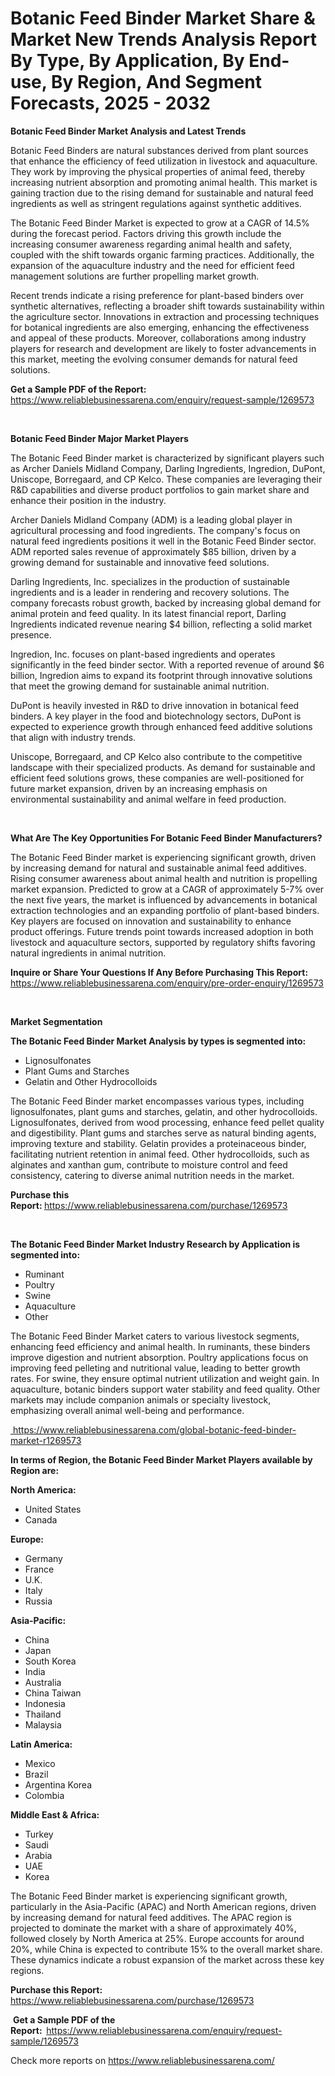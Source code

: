 <p><h1>Botanic Feed Binder Market Share & Market New Trends Analysis Report By Type, By Application, By End-use, By Region, And Segment Forecasts, 2025 - 2032</h1></p><p><strong>Botanic Feed Binder Market Analysis and Latest Trends</strong></p>
<p><p>Botanic Feed Binders are natural substances derived from plant sources that enhance the efficiency of feed utilization in livestock and aquaculture. They work by improving the physical properties of animal feed, thereby increasing nutrient absorption and promoting animal health. This market is gaining traction due to the rising demand for sustainable and natural feed ingredients as well as stringent regulations against synthetic additives.</p><p>The Botanic Feed Binder Market is expected to grow at a CAGR of 14.5% during the forecast period. Factors driving this growth include the increasing consumer awareness regarding animal health and safety, coupled with the shift towards organic farming practices. Additionally, the expansion of the aquaculture industry and the need for efficient feed management solutions are further propelling market growth.</p><p>Recent trends indicate a rising preference for plant-based binders over synthetic alternatives, reflecting a broader shift towards sustainability within the agriculture sector. Innovations in extraction and processing techniques for botanical ingredients are also emerging, enhancing the effectiveness and appeal of these products. Moreover, collaborations among industry players for research and development are likely to foster advancements in this market, meeting the evolving consumer demands for natural feed solutions.</p></p>
<p><strong>Get a Sample PDF of the Report:&nbsp;</strong> <a href="https://www.reliablebusinessarena.com/enquiry/request-sample/1269573?utm_campaign=3042&utm_medium=2&utm_source=Github&utm_content=ia&utm_term=24032025&utm_id=botanic-feed-binder">https://www.reliablebusinessarena.com/enquiry/request-sample/1269573</a></p>
<p>&nbsp;</p>
<p><strong>Botanic Feed Binder Major Market Players</strong></p>
<p><p>The Botanic Feed Binder market is characterized by significant players such as Archer Daniels Midland Company, Darling Ingredients, Ingredion, DuPont, Uniscope, Borregaard, and CP Kelco. These companies are leveraging their R&D capabilities and diverse product portfolios to gain market share and enhance their position in the industry.</p><p>Archer Daniels Midland Company (ADM) is a leading global player in agricultural processing and food ingredients. The company's focus on natural feed ingredients positions it well in the Botanic Feed Binder sector. ADM reported sales revenue of approximately $85 billion, driven by a growing demand for sustainable and innovative feed solutions.</p><p>Darling Ingredients, Inc. specializes in the production of sustainable ingredients and is a leader in rendering and recovery solutions. The company forecasts robust growth, backed by increasing global demand for animal protein and feed quality. In its latest financial report, Darling Ingredients indicated revenue nearing $4 billion, reflecting a solid market presence.</p><p>Ingredion, Inc. focuses on plant-based ingredients and operates significantly in the feed binder sector. With a reported revenue of around $6 billion, Ingredion aims to expand its footprint through innovative solutions that meet the growing demand for sustainable animal nutrition.</p><p>DuPont is heavily invested in R&D to drive innovation in botanical feed binders. A key player in the food and biotechnology sectors, DuPont is expected to experience growth through enhanced feed additive solutions that align with industry trends. </p><p>Uniscope, Borregaard, and CP Kelco also contribute to the competitive landscape with their specialized products. As demand for sustainable and efficient feed solutions grows, these companies are well-positioned for future market expansion, driven by an increasing emphasis on environmental sustainability and animal welfare in feed production.</p></p>
<p>&nbsp;</p>
<p><strong>What Are The Key Opportunities For Botanic Feed Binder Manufacturers?</strong></p>
<p><p>The Botanic Feed Binder market is experiencing significant growth, driven by increasing demand for natural and sustainable animal feed additives. Rising consumer awareness about animal health and nutrition is propelling market expansion. Predicted to grow at a CAGR of approximately 5-7% over the next five years, the market is influenced by advancements in botanical extraction technologies and an expanding portfolio of plant-based binders. Key players are focused on innovation and sustainability to enhance product offerings. Future trends point towards increased adoption in both livestock and aquaculture sectors, supported by regulatory shifts favoring natural ingredients in animal nutrition.</p></p>
<p><strong>Inquire or Share Your Questions If Any Before Purchasing This Report:</strong> <a href="https://www.reliablebusinessarena.com/enquiry/pre-order-enquiry/1269573?utm_campaign=3042&utm_medium=2&utm_source=Github&utm_content=ia&utm_term=24032025&utm_id=botanic-feed-binder">https://www.reliablebusinessarena.com/enquiry/pre-order-enquiry/1269573</a></p>
<p>&nbsp;</p>
<p><strong>Market Segmentation</strong></p>
<p><strong>The Botanic Feed Binder Market Analysis by types is segmented into:</strong></p>
<p><ul><li>Lignosulfonates</li><li>Plant Gums and Starches</li><li>Gelatin and Other Hydrocolloids</li></ul></p>
<p><p>The Botanic Feed Binder market encompasses various types, including lignosulfonates, plant gums and starches, gelatin, and other hydrocolloids. Lignosulfonates, derived from wood processing, enhance feed pellet quality and digestibility. Plant gums and starches serve as natural binding agents, improving texture and stability. Gelatin provides a proteinaceous binder, facilitating nutrient retention in animal feed. Other hydrocolloids, such as alginates and xanthan gum, contribute to moisture control and feed consistency, catering to diverse animal nutrition needs in the market.</p></p>
<p><strong>Purchase this Report:&nbsp;</strong><a href="https://www.reliablebusinessarena.com/purchase/1269573?utm_campaign=3042&utm_medium=2&utm_source=Github&utm_content=ia&utm_term=24032025&utm_id=botanic-feed-binder">https://www.reliablebusinessarena.com/purchase/1269573</a></p>
<p>&nbsp;</p>
<p><strong>The Botanic Feed Binder Market Industry Research by Application is segmented into:</strong></p>
<p><ul><li>Ruminant</li><li>Poultry</li><li>Swine</li><li>Aquaculture</li><li>Other</li></ul></p>
<p><p>The Botanic Feed Binder Market caters to various livestock segments, enhancing feed efficiency and animal health. In ruminants, these binders improve digestion and nutrient absorption. Poultry applications focus on improving feed pelleting and nutritional value, leading to better growth rates. For swine, they ensure optimal nutrient utilization and weight gain. In aquaculture, botanic binders support water stability and feed quality. Other markets may include companion animals or specialty livestock, emphasizing overall animal well-being and performance.</p></p>
<p><a href="https://www.reliablebusinessarena.com/global-botanic-feed-binder-market-r1269573?utm_campaign=3042&utm_medium=2&utm_source=Github&utm_content=ia&utm_term=24032025&utm_id=botanic-feed-binder">&nbsp;https://www.reliablebusinessarena.com/global-botanic-feed-binder-market-r1269573</a></p>
<p><strong>In terms of Region, the Botanic Feed Binder Market Players available by Region are:</strong></p>
<p>
    <p> <strong> North America: </strong>
        <ul>
            <li>United States</li>
            <li>Canada</li>
        </ul>
        </p> 
    <p> <strong> Europe: </strong>
        <ul>
            <li>Germany</li>
            <li>France</li>
            <li>U.K.</li>
            <li>Italy</li>
            <li>Russia</li>
        </ul>
        </p> 
    <p> <strong> Asia-Pacific: </strong>
        <ul>
            <li>China</li>
            <li>Japan</li>
            <li>South Korea</li>
            <li>India</li>
            <li>Australia</li>
            <li>China Taiwan</li>
            <li>Indonesia</li>
            <li>Thailand</li>
            <li>Malaysia</li>
        </ul>
        </p> 
    <p> <strong> Latin America: </strong>
        <ul>
            <li>Mexico</li>
            <li>Brazil</li>
            <li>Argentina Korea</li>
            <li>Colombia</li>
        </ul>
        </p> 
    <p> <strong> Middle East & Africa: </strong>
        <ul>
            <li>Turkey</li>
            <li>Saudi</li>
            <li>Arabia</li>
            <li>UAE</li>
            <li>Korea</li>
        </ul>
    </p>
    </p>
<p><p>The Botanic Feed Binder market is experiencing significant growth, particularly in the Asia-Pacific (APAC) and North American regions, driven by increasing demand for natural feed additives. The APAC region is projected to dominate the market with a share of approximately 40%, followed closely by North America at 25%. Europe accounts for around 20%, while China is expected to contribute 15% to the overall market share. These dynamics indicate a robust expansion of the market across these key regions.</p></p>
<p><strong>Purchase this Report: </strong><a href="https://www.reliablebusinessarena.com/purchase/1269573?utm_campaign=3042&utm_medium=2&utm_source=Github&utm_content=ia&utm_term=24032025&utm_id=botanic-feed-binder">https://www.reliablebusinessarena.com/purchase/1269573</a></p>
<p>&nbsp;<strong>Get a Sample PDF of the Report:&nbsp;&nbsp;</strong><a href="https://www.reliablebusinessarena.com/enquiry/request-sample/1269573?utm_campaign=3042&utm_medium=2&utm_source=Github&utm_content=ia&utm_term=24032025&utm_id=botanic-feed-binder">https://www.reliablebusinessarena.com/enquiry/request-sample/1269573</a></p>
<p><strong></strong></p>
<p>Check more reports on <a href="https://www.reliablebusinessarena.com/?utm_campaign=3042&utm_medium=2&utm_source=Github&utm_content=ia&utm_term=24032025&utm_id=botanic-feed-binder">https://www.reliablebusinessarena.com/</a></p>